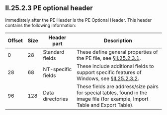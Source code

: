 ## II.25.2.3 PE optional header

Immediately after the PE Header is the PE Optional Header. This header contains the following information:

 Offset | Size | Header part | Description
 ---- | ---- | ---- | ----
 0 | 28 | Standard fields | These define general properties of the PE file, see §[II.25.2.3.1](ii.25.2.3.1-pe-header-standard-fields.md).
 28 | 68 | NT-specific fields | These include additional fields to support specific features of Windows, see §[II.25.2.3.2](ii.25.2.3.2-pe-header-windows-nt-specific-fields.md).
 96 | 128 | Data directories | These fields are address/size pairs for special tables, found in the image file (for example, Import Table and Export Table).
